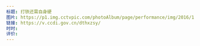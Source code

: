 ```yaml
---
标题: 打铁还需自身硬
图片: https://p1.img.cctvpic.com/photoAlbum/page/performance/img/2016/12/30/1483080360042_269.jpg
链接: https://v.ccdi.gov.cn/dthxzsy/
时时: 
评价:
---
```


